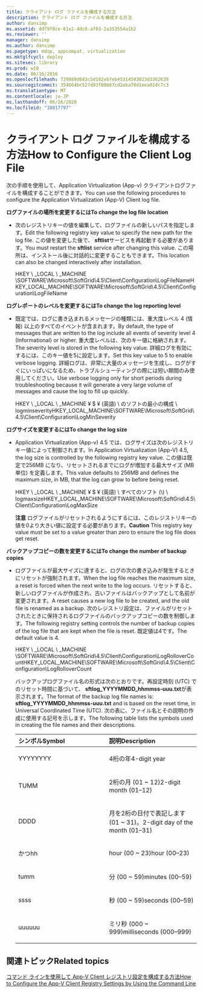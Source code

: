 ```yaml
---
title: クライアント ログ ファイルを構成する方法
description: クライアント ログ ファイルを構成する方法
author: dansimp
ms.assetid: dd79f8ce-61e2-4dc8-af03-2a353554a1b2
ms.reviewer: ''
manager: dansimp
ms.author: dansimp
ms.pagetype: mdop, appcompat, virtualization
ms.mktglfcycl: deploy
ms.sitesec: library
ms.prod: w10
ms.date: 06/16/2016
ms.openlocfilehash: 729089d683c5d102eb7eb45314583023d3362639
ms.sourcegitcommit: 354664bc527d93f80687cd2eba70d1eea024c7c3
ms.translationtype: MT
ms.contentlocale: ja-JP
ms.lasthandoff: 06/26/2020
ms.locfileid: "10817797"
---
```

# <span data-ttu-id="4a44e-103">クライアント ログ ファイルを構成する方法</span><span class="sxs-lookup"><span data-stu-id="4a44e-103">How to Configure the Client Log File</span></span>


<span data-ttu-id="4a44e-104">次の手順を使用して、Application Virtualization (App-v) クライアントログファイルを構成することができます。</span><span class="sxs-lookup"><span data-stu-id="4a44e-104">You can use the following procedures to configure the Application Virtualization (App-V) Client log file.</span></span>

**<span data-ttu-id="4a44e-105">ログファイルの場所を変更するには</span><span class="sxs-lookup"><span data-stu-id="4a44e-105">To change the log file location</span></span>**

-   <span data-ttu-id="4a44e-106">次のレジストリキーの値を編集して、ログファイルの新しいパスを指定します。</span><span class="sxs-lookup"><span data-stu-id="4a44e-106">Edit the following registry key value to specify the new path for the log file.</span></span> <span data-ttu-id="4a44e-107">この値を変更した後で、 **sftlist**サービスを再起動する必要があります。</span><span class="sxs-lookup"><span data-stu-id="4a44e-107">You must restart the **sftlist** service after changing this value.</span></span> <span data-ttu-id="4a44e-108">この場所は、インストール後に対話的に変更することもできます。</span><span class="sxs-lookup"><span data-stu-id="4a44e-108">This location can also be changed interactively after installation.</span></span>

    <span data-ttu-id="4a44e-109">HKEY \ _LOCAL \ _MACHINE \\SOFTWARE\\Microsoft\\SoftGrid\\4.5\\Client\\Configuration\\LogFileName</span><span class="sxs-lookup"><span data-stu-id="4a44e-109">HKEY\_LOCAL\_MACHINE\\SOFTWARE\\Microsoft\\SoftGrid\\4.5\\Client\\Configuration\\LogFileName</span></span>

**<span data-ttu-id="4a44e-110">ログレポートのレベルを変更するには</span><span class="sxs-lookup"><span data-stu-id="4a44e-110">To change the log reporting level</span></span>**

-   <span data-ttu-id="4a44e-111">既定では、ログに書き込まれるメッセージの種類には、重大度レベル 4 (情報) 以上のすべてのイベントが含まれます。</span><span class="sxs-lookup"><span data-stu-id="4a44e-111">By default, the type of messages that are written to the log include all events of severity level 4 (Informational) or higher.</span></span> <span data-ttu-id="4a44e-112">重大度レベルは、次のキー値に格納されます。</span><span class="sxs-lookup"><span data-stu-id="4a44e-112">The severity level is stored in the following key value.</span></span> <span data-ttu-id="4a44e-113">詳細ログを有効にするには、このキー値を5に設定します。</span><span class="sxs-lookup"><span data-stu-id="4a44e-113">Set this key value to 5 to enable verbose logging.</span></span> <span data-ttu-id="4a44e-114">詳細ログは、非常に大量のメッセージを生成し、ログがすぐにいっぱいになるため、トラブルシューティングの際には短い期間のみ使用してください。</span><span class="sxs-lookup"><span data-stu-id="4a44e-114">Use verbose logging only for short periods during troubleshooting because it will generate a very large volume of messages and cause the log to fill up quickly.</span></span>

    <span data-ttu-id="4a44e-115">HKEY \ _LOCAL \ _MACHINE ¥ $ ¥ (英語) \ のソフトの最小の構成 \\ logminseverity</span><span class="sxs-lookup"><span data-stu-id="4a44e-115">HKEY\_LOCAL\_MACHINE\\SOFTWARE\\Microsoft\\SoftGrid\\4.5\\Client\\Configuration\\LogMinSeverity</span></span>

**<span data-ttu-id="4a44e-116">ログサイズを変更するには</span><span class="sxs-lookup"><span data-stu-id="4a44e-116">To change the log size</span></span>**

-   <span data-ttu-id="4a44e-117">Application Virtualization (App-v) 4.5 では、ログサイズは次のレジストリキー値によって制御されます。</span><span class="sxs-lookup"><span data-stu-id="4a44e-117">In Application Virtualization (App-V) 4.5, the log size is controlled by the following registry key value.</span></span> <span data-ttu-id="4a44e-118">この値は既定で256MB になり、リセットされるまでにログが増加する最大サイズ (MB 単位) を定義します。</span><span class="sxs-lookup"><span data-stu-id="4a44e-118">This value defaults to 256MB and defines the maximum size, in MB, that the log can grow to before being reset.</span></span>

    <span data-ttu-id="4a44e-119">HKEY \ _LOCAL \ _MACHINE ¥ $ ¥ (英語) \ すべてのソフト (\\) \ logmaxsize</span><span class="sxs-lookup"><span data-stu-id="4a44e-119">HKEY\_LOCAL\_MACHINE\\SOFTWARE\\Microsoft\\SoftGrid\\4.5\\Client\\Configuration\\LogMaxSize</span></span>

    <span data-ttu-id="4a44e-120">**注意** ログファイルがリセットされるようにするには、このレジストリキーの値を0より大きい値に設定する必要があります。</span><span class="sxs-lookup"><span data-stu-id="4a44e-120">**Caution** This registry key value must be set to a value greater than zero to ensure the log file does get reset.</span></span>

     

**<span data-ttu-id="4a44e-121">バックアップコピーの数を変更するには</span><span class="sxs-lookup"><span data-stu-id="4a44e-121">To change the number of backup copies</span></span>**

-   <span data-ttu-id="4a44e-122">ログファイルが最大サイズに達すると、ログの次の書き込みが発生するときにリセットが強制されます。</span><span class="sxs-lookup"><span data-stu-id="4a44e-122">When the log file reaches the maximum size, a reset is forced when the next write to the log occurs.</span></span> <span data-ttu-id="4a44e-123">リセットすると、新しいログファイルが作成され、古いファイルはバックアップとして名前が変更されます。</span><span class="sxs-lookup"><span data-stu-id="4a44e-123">A reset causes a new log file to be created, and the old file is renamed as a backup.</span></span> <span data-ttu-id="4a44e-124">次のレジストリ設定は、ファイルがリセットされたときに保持されるログファイルのバックアップコピーの数を制御します。</span><span class="sxs-lookup"><span data-stu-id="4a44e-124">The following registry setting controls the number of backup copies of the log file that are kept when the file is reset.</span></span> <span data-ttu-id="4a44e-125">既定値は4です。</span><span class="sxs-lookup"><span data-stu-id="4a44e-125">The default value is 4.</span></span>

    <span data-ttu-id="4a44e-126">HKEY \ _LOCAL \ _MACHINE \\SOFTWARE\\Microsoft\\SoftGrid\\4.5\\Client\\Configuration\\LogRolloverCount</span><span class="sxs-lookup"><span data-stu-id="4a44e-126">HKEY\_LOCAL\_MACHINE\\SOFTWARE\\Microsoft\\SoftGrid\\4.5\\Client\\Configuration\\LogRolloverCount</span></span>

    <span data-ttu-id="4a44e-127">バックアップログファイル名の形式は次のとおりです。再設定時刻 (UTC) でのリセット時間に基づいて、 **sftlog\_YYYYMMDD\_hhmmss-uuu.txt**が表示されます。</span><span class="sxs-lookup"><span data-stu-id="4a44e-127">The format of the backup log file names is: **sftlog\_YYYYMMDD\_hhmmss-uuu.txt** and is based on the reset time, in Universal Coordinated Time (UTC).</span></span> <span data-ttu-id="4a44e-128">次の表に、ファイル名とその説明の作成に使用する記号を示します。</span><span class="sxs-lookup"><span data-stu-id="4a44e-128">The following table lists the symbols used in creating the file names and their descriptions.</span></span>

    <table>
    <colgroup>
    <col width="50%" />
    <col width="50%" />
    </colgroup>
    <thead>
    <tr class="header">
    <th align="left"><span data-ttu-id="4a44e-129">シンボル</span><span class="sxs-lookup"><span data-stu-id="4a44e-129">Symbol</span></span></th>
    <th align="left"><span data-ttu-id="4a44e-130">説明</span><span class="sxs-lookup"><span data-stu-id="4a44e-130">Description</span></span></th>
    </tr>
    </thead>
    <tbody>
    <tr class="odd">
    <td align="left"><p><span data-ttu-id="4a44e-131">YYYY</span><span class="sxs-lookup"><span data-stu-id="4a44e-131">YYYY</span></span></p></td>
    <td align="left"><p><span data-ttu-id="4a44e-132">4桁の年</span><span class="sxs-lookup"><span data-stu-id="4a44e-132">4-digit year</span></span></p></td>
    </tr>
    <tr class="even">
    <td align="left"><p><span data-ttu-id="4a44e-133">TU</span><span class="sxs-lookup"><span data-stu-id="4a44e-133">MM</span></span></p></td>
    <td align="left"><p><span data-ttu-id="4a44e-134">2桁の月 (01 ~ 12)</span><span class="sxs-lookup"><span data-stu-id="4a44e-134">2-digit month (01–12)</span></span></p></td>
    </tr>
    <tr class="odd">
    <td align="left"><p><span data-ttu-id="4a44e-135">DD</span><span class="sxs-lookup"><span data-stu-id="4a44e-135">DD</span></span></p></td>
    <td align="left"><p><span data-ttu-id="4a44e-136">月を2桁の日付で表記します (01 ~ 31)。</span><span class="sxs-lookup"><span data-stu-id="4a44e-136">2-digit day of the month (01–31)</span></span></p></td>
    </tr>
    <tr class="even">
    <td align="left"><p><span data-ttu-id="4a44e-137">かつ</span><span class="sxs-lookup"><span data-stu-id="4a44e-137">hh</span></span></p></td>
    <td align="left"><p><span data-ttu-id="4a44e-138">hour (00 ~ 23)</span><span class="sxs-lookup"><span data-stu-id="4a44e-138">hour (00–23)</span></span></p></td>
    </tr>
    <tr class="odd">
    <td align="left"><p><span data-ttu-id="4a44e-139">tu</span><span class="sxs-lookup"><span data-stu-id="4a44e-139">mm</span></span></p></td>
    <td align="left"><p><span data-ttu-id="4a44e-140">分 (00 ~ 59)</span><span class="sxs-lookup"><span data-stu-id="4a44e-140">minutes (00–59)</span></span></p></td>
    </tr>
    <tr class="even">
    <td align="left"><p><span data-ttu-id="4a44e-141">ss</span><span class="sxs-lookup"><span data-stu-id="4a44e-141">ss</span></span></p></td>
    <td align="left"><p><span data-ttu-id="4a44e-142">秒 (00 ~ 59)</span><span class="sxs-lookup"><span data-stu-id="4a44e-142">seconds (00–59)</span></span></p></td>
    </tr>
    <tr class="odd">
    <td align="left"><p><span data-ttu-id="4a44e-143">uuu</span><span class="sxs-lookup"><span data-stu-id="4a44e-143">uuu</span></span></p></td>
    <td align="left"><p><span data-ttu-id="4a44e-144">ミリ秒 (000 ~ 999)</span><span class="sxs-lookup"><span data-stu-id="4a44e-144">milliseconds (000–999)</span></span></p></td>
    </tr>
    </tbody>
    </table>

     

## <span data-ttu-id="4a44e-145">関連トピック</span><span class="sxs-lookup"><span data-stu-id="4a44e-145">Related topics</span></span>


[<span data-ttu-id="4a44e-146">コマンド ラインを使用して App-V Client レジストリ設定を構成する方法</span><span class="sxs-lookup"><span data-stu-id="4a44e-146">How to Configure the App-V Client Registry Settings by Using the Command Line</span></span>](how-to-configure-the-app-v-client-registry-settings-by-using-the-command-line.md)

 

 





